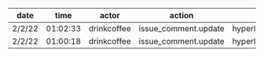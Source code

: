 | date   | time     | actor       | action               | repo             | user | data.team | data.new_repo_permission | data.old_repo_permission |
| ------ | -------- | ----------- | -------------------- | ---------------- | ---- | --------- | ------------------------ | ------------------------ |
| 2/2/22 | 01:02:33 | drinkcoffee | issue_comment.update | hyperledger/besu |      |           |                          |                          |
| 2/2/22 | 01:00:18 | drinkcoffee | issue_comment.update | hyperledger/besu |      |           |                          |                          |
